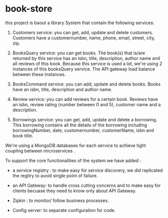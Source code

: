# book-store
this project is baout a library System that contain the following services:

1. Customers service: you can get, add, update and delete customers. Customers have a customernumber, name, phone, email, street, city, zip.

2. BooksQuery service: you can get books. The book(s) that is/are returned by this service has an isbn, title, description, author name and all reviews of this book. Because this service is used a lot, we're using 2 instances of this booksQuery service. The API gateway load balance between these instances.

3. BooksCommand service: you can add, update and delete books. Books have an isbn,
title, description and author name.

4. Review service: you can add reviews for a certain book. Reviews have an isbn, review rating (number between 0 and 5), customer name and a description.

5. Borrowings service: you can get, add, update and delete a borrowing. This borrowing contains all the details of the borrowing including borrowingNumber, date,
customernumber, customerName, isbn and book title.

We're using a MongoDB databases for each service to achieve tight coupling between microservices .

To support the core functionalities of the system we have added :
 - a service registry : to make easy for service discovery, we did replicated the regitry to avoid single point of failure.
 - an API Gateway: to handle cross cutting concerns and to make easy for clients becuase they need to know only about API Gateway.

 - Zipkin : to monitor/ follow business processes.

 - Config server: to separate configuration for code.

